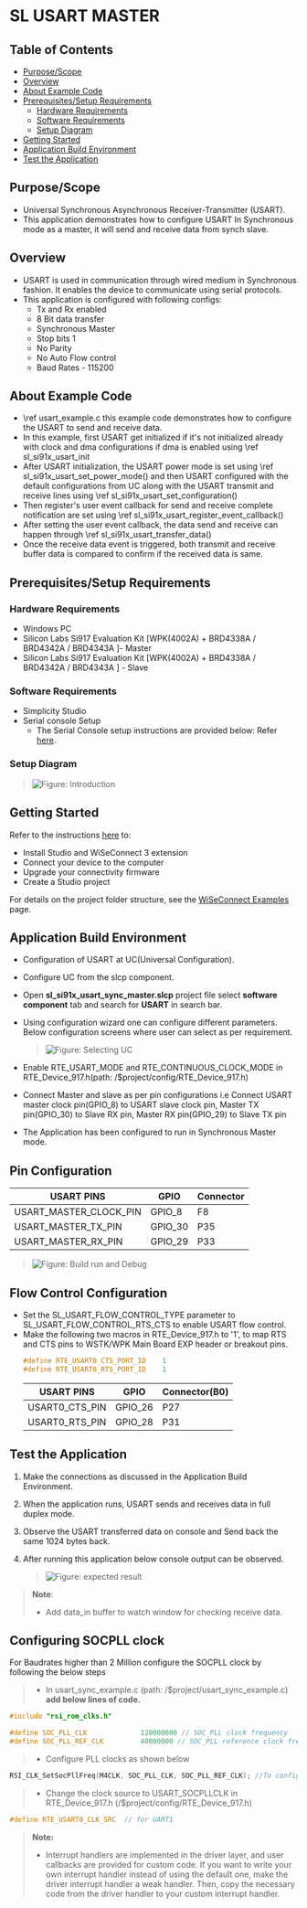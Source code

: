 # SL USART MASTER

## Table of Contents

- [Purpose/Scope](#purposescope)
- [Overview](#overview)
- [About Example Code](#about-example-code)
- [Prerequisites/Setup Requirements](#prerequisitessetup-requirements)
  - [Hardware Requirements](#hardware-requirements)
  - [Software Requirements](#software-requirements)
  - [Setup Diagram](#setup-diagram)
- [Getting Started](#getting-started)
- [Application Build Environment](#application-build-environment)
- [Test the Application](#test-the-application)

## Purpose/Scope

- Universal Synchronous Asynchronous Receiver-Transmitter (USART).
- This application demonstrates how to configure USART In Synchronous mode as a master, it will send and receive data from synch slave.

## Overview

- USART is used in communication through wired medium in Synchronous fashion. It enables the device to
  communicate using serial protocols.
- This application is configured with following configs:
  - Tx and Rx enabled
  - 8 Bit data transfer
  - Synchronous Master
  - Stop bits 1
  - No Parity
  - No Auto Flow control
  - Baud Rates - 115200

## About Example Code

- \ref usart_example.c this example code demonstrates how to configure the USART to send and receive data.
- In this example, first USART get initialized if it's not initialized already with clock and dma configurations if dma is
  enabled using \ref sl_si91x_usart_init
- After USART initialization, the USART power mode is set using \ref sl_si91x_usart_set_power_mode() and then USART configured with the default configurations from UC along with the USART transmit and receive lines using \ref sl_si91x_usart_set_configuration()
- Then register's user event callback for send and receive complete notification are set using
  \ref sl_si91x_usart_register_event_callback()
- After setting the user event callback, the data send and receive can happen through \ref sl_si91x_usart_transfer_data()
- Once the receive data event is triggered, both transmit and receive buffer data is compared to confirm if the received data is
  same. 

## Prerequisites/Setup Requirements

### Hardware Requirements

- Windows PC
- Silicon Labs Si917 Evaluation Kit [WPK(4002A) + BRD4338A / BRD4342A / BRD4343A ]- Master
- Silicon Labs Si917 Evaluation Kit [WPK(4002A) + BRD4338A / BRD4342A / BRD4343A ] - Slave
### Software Requirements

- Simplicity Studio
- Serial console Setup
  - The Serial Console setup instructions are provided below:
Refer [here](https://docs.silabs.com/wiseconnect/latest/wiseconnect-developers-guide-developing-for-silabs-hosts/#console-input-and-output).

### Setup Diagram

> ![Figure: Introduction](resources/readme/setupdiagram.png)

## Getting Started

Refer to the instructions [here](https://docs.silabs.com/wiseconnect/latest/wiseconnect-getting-started/) to:

- Install Studio and WiSeConnect 3 extension
- Connect your device to the computer
- Upgrade your connectivity firmware
- Create a Studio project

For details on the project folder structure, see the [WiSeConnect Examples](https://docs.silabs.com/wiseconnect/latest/wiseconnect-examples/#example-folder-structure) page.

## Application Build Environment

- Configuration of USART at UC(Universal Configuration).
- Configure UC from the slcp component.
- Open **sl_si91x_usart_sync_master.slcp** project file select **software component** tab and search for **USART** in search bar.
- Using configuration wizard one can configure different parameters. Below configuration screens where user can select as per requirement.

  > ![Figure: Selecting UC](resources/uc_screen/usart_uc.png)

- Enable RTE_USART_MODE and RTE_CONTINUOUS_CLOCK_MODE in RTE_Device_917.h(path: /$project/config/RTE_Device_917.h)
- Connect Master and slave as per pin configurations i.e Connect USART master clock pin(GPIO_8) to USART slave clock pin, Master TX pin(GPIO_30) to Slave RX pin, Master RX pin(GPIO_29) to Slave TX pin
- The Application has been configured to run in Synchronous Master mode.

## Pin Configuration
  | USART PINS              | GPIO    | Connector     | 
  | ----------------------- | ------- | ------------- | 
  | USART_MASTER_CLOCK_PIN  | GPIO_8  |     F8        |
  | USART_MASTER_TX_PIN     | GPIO_30 |     P35       | 
  | USART_MASTER_RX_PIN     | GPIO_29 |     P33       |  


 > ![Figure: Build run and Debug](resources/readme/image513d.png)

## Flow Control Configuration

- Set the SL_USART_FLOW_CONTROL_TYPE parameter to SL_USART_FLOW_CONTROL_RTS_CTS to enable USART flow control.
- Make the following two macros in RTE_Device_917.h to '1', to map RTS and CTS pins to WSTK/WPK Main Board EXP header or breakout pins.
  ```C
  #define RTE_USART0_CTS_PORT_ID    1
  #define RTE_USART0_RTS_PORT_ID    1
  ```
  | USART PINS     | GPIO    | Connector(B0) |
  | -------------- | ------- | ------------- |
  | USART0_CTS_PIN | GPIO_26 |     P27       |
  | USART0_RTS_PIN | GPIO_28 |     P31       |

## Test the Application

1. Make the connections as discussed in the Application Build Environment.
2. When the application runs, USART sends and receives data in full duplex mode.
3. Observe the USART transferred data on console and Send back the same 1024 bytes back.
4. After running this application below console output can be observed.

    > ![Figure: expected result](resources/readme/usart_master_console_output.png)
>
> **Note**:
>
>- Add data_in buffer to watch window for checking receive data.

## Configuring SOCPLL clock

For Baudrates higher than 2 Million configure the SOCPLL clock by following the below steps
>- In usart_sync_example.c (path: /$project/usart_sync_example.c) **add below lines of code.** 
```c
#include "rsi_rom_clks.h"

#define SOC_PLL_CLK             120000000 // SOC_PLL clock frequency
#define SOC_PLL_REF_CLK         40000000 // SOC_PLL reference clock frequency
```
>- Configure PLL clocks as shown below
```c
RSI_CLK_SetSocPllFreq(M4CLK, SOC_PLL_CLK, SOC_PLL_REF_CLK); //To configure SOCPLL clock frequency
```
>- Change the clock source to USART_SOCPLLCLK in RTE_Device_917.h (/$project/config/RTE_Device_917.h)
```c
#define RTE_USART0_CLK_SRC  // for UART1
```

> **Note:**
>
> - Interrupt handlers are implemented in the driver layer, and user callbacks are provided for custom code. If you want to write your own interrupt handler instead of using the default one, make the driver interrupt handler a weak handler. Then, copy the necessary code from the driver handler to your custom interrupt handler.
